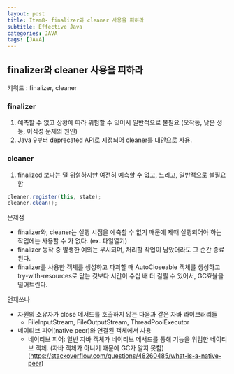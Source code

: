 ```yaml
---
layout: post
title: Item8- finalizer와 cleaner 사용을 피하라
subtitle: Effective Java
categories: JAVA
tags: [JAVA]
---
```

## finalizer와 cleaner 사용을 피하라

키워드 : finalizer, cleaner

### finalizer
1. 예측할 수 없고 상황에 따라 위험할 수 있어서 일반적으로 불필요 (오작동, 낮은 성능, 이식성 문제의 원인)
2. Java 9부터 deprecated API로 지정되어 cleaner를 대안으로 사용.


### cleaner
1. finalized 보다는 덜 위험하지만 여전히 예측할 수 없고, 느리고, 일반적으로 불필요함 
```java
cleaner.register(this, state);
cleaner.clean();
```

문제점 
- finalizer와, cleaner는 실행 시점을 예측할 수 없기 때문에 제때 실행되어야 하는 작업에는 사용할 수 가 없다. (ex. 파일열기)
- finalizer 동작 중 발생한 예외는 무시되며, 처리할 작업이 남았더라도 그 순간 종료된다.
- finalizer를 사용한 객체를 생성하고 파괴할 때 AutoCloseable 객체를 생성하고 try-with-resources로 닫는 것보다 시간이 수십 배 더 걸릴 수 있어서, GC효율을 떨어트린다. 

언제쓰나
- 자원의 소유자가 close 메서드를 호출하지 않는 다음과 같은 자바 라이브러리들
  - FileInputStream, FileOutputStream, ThreadPoolExecutor
- 네이티브 피어(native peer)와 연결된 객체에서 사용
  - 네이티브 피어: 일반 자바 객체가 네이티브 메서드를 통해 기능을 위임한 네이티브 객체. (자바 객체가 아니기 때문에 GC가 알지 못함)
  (https://stackoverflow.com/questions/48260485/what-is-a-native-peer)



